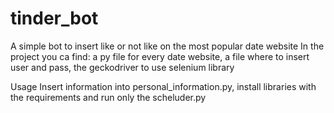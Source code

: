 # tinder_bot
A simple bot to insert like or not like on the most popular date website
In the project you ca find: a py file for every date website, a file where to insert user and pass, the geckodriver to use selenium library

Usage
Insert information into personal_information.py, install libraries with the requirements and run only the scheluder.py
